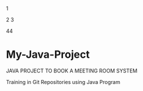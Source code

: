 1


2
3


44



# My-Java-Project

JAVA PROJECT TO BOOK A MEETING ROOM SYSTEM


Training in Git Repositories using Java Program
